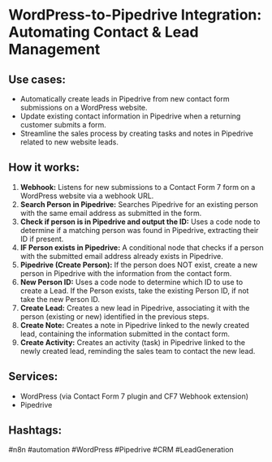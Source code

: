 # WordPress-to-Pipedrive Integration: Automating Contact & Lead Management

## Use cases:
- Automatically create leads in Pipedrive from new contact form submissions on a WordPress website.
- Update existing contact information in Pipedrive when a returning customer submits a form.
- Streamline the sales process by creating tasks and notes in Pipedrive related to new website leads.

## How it works:

1.  **Webhook:** Listens for new submissions to a Contact Form 7 form on a WordPress website via a webhook URL.
2.  **Search Person in Pipedrive:** Searches Pipedrive for an existing person with the same email address as submitted in the form.
3.  **Check if person is in Pipedrive and output the ID:** Uses a code node to determine if a matching person was found in Pipedrive, extracting their ID if present.
4.  **IF Person exists in Pipedrive:**  A conditional node that checks if a person with the submitted email address already exists in Pipedrive.
5.  **Pipedrive (Create Person):** If the person does NOT exist, create a new person in Pipedrive with the information from the contact form.
6.  **New Person ID:** Uses a code node to determine which ID to use to create a Lead. If the Person exists, take the existing Person ID, if not take the new Person ID.
7.  **Create Lead:** Creates a new lead in Pipedrive, associating it with the person (existing or new) identified in the previous steps.
8.  **Create Note:** Creates a note in Pipedrive linked to the newly created lead, containing the information submitted in the contact form.
9.  **Create Activity:** Creates an activity (task) in Pipedrive linked to the newly created lead, reminding the sales team to contact the new lead.

## Services:

*   WordPress (via Contact Form 7 plugin and CF7 Webhook extension)
*   Pipedrive

## Hashtags:

#n8n #automation #WordPress #Pipedrive #CRM #LeadGeneration
